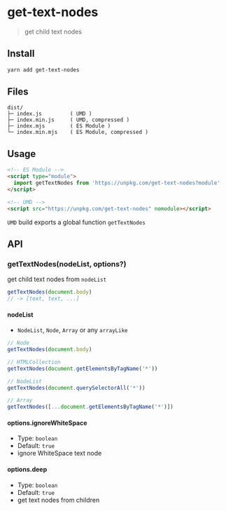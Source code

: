 # get-text-nodes

> get child text nodes

## Install

```sh
yarn add get-text-nodes
```

## Files

```text
dist/
├─ index.js         ( UMD )
├─ index.min.js     ( UMD, compressed )
├─ index.mjs        ( ES Module )
└─ index.min.mjs    ( ES Module, compressed )
```

## Usage

```html
<!-- ES Module -->
<script type="module">
  import getTextNodes from 'https://unpkg.com/get-text-nodes?module'
</script>

<!-- UMD -->
<script src="https://unpkg.com/get-text-nodes" nomodule></script>
```

`UMD` build exports a global function `getTextNodes`

## API

### getTextNodes(nodeList, options?)

get child text nodes from `nodeList`

```js
getTextNodes(document.body)
// -> [text, text, ...]
```

#### nodeList

- `NodeList`, `Node`, `Array` or any `arrayLike`

```js
// Node
getTextNodes(document.body)

// HTMLCollection
getTextNodes(document.getElementsByTagName('*'))

// NodeList
getTextNodes(document.querySelectorAll('*'))

// Array
getTextNodes([...document.getElementsByTagName('*')])
```

#### options.ignoreWhiteSpace

- Type: `boolean`
- Default: `true`
- ignore WhiteSpace text node

#### options.deep

- Type: `boolean`
- Default: `true`
- get text nodes from children
